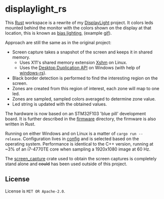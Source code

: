 # displaylight_rs

This [Rust][rust] workspace is a rewrite of my [DisplayLight](https://github.com/iwanders/DisplayLight)
project. It colors leds mounted behind the monitor with the colors shown on the display at that location, this is known as [bias lighting](https://en.wikipedia.org/wiki/Bias_lighting), (example [gif](https://github.com/iwanders/DisplayLight/blob/master/displaylight.gif)).

Approach are still the same as in the original project:
- Screen capture takes a snapshot of the screen and keeps it in shared memory.
  - Uses X11's shared memory extension [Xshm](https://en.wikipedia.org/wiki/MIT-SHM) on Linux.
  - Uses the [Desktop Duplication API](https://docs.microsoft.com/en-us/windows/win32/direct3ddxgi/desktop-dup-api) on Windows (with help of [windows-rs][windows-rs]).
- Black border detection is performed to find the interesting region on the screen.
- Zones are created from this region of interest, each zone will map to one led.
- Zones are sampled, sampled colors averaged to determine zone value.
- Led string is updated with the obtained values.

The hardware is now based on an STM32F103 'blue pill' development board. It is further described in the [firmware](firmware) directory, the firmware is also written in Rust.

Running on either Windows and on Linux is a matter of `cargo run --release`. Configuration lives in [config](displaylight/config/) and is selected based on the operating system. Performance is identical to the C++ version, running at ~3% of an i7-4770TE core when sampling a 1920x1080 image at 60 Hz.

The [screen_capture](screen_capture) crate used to obtain the screen captures is completely stand alone and ~~could~~ has been used outside of this project.

## License
License is `MIT OR Apache-2.0`.

[rust]: https://www.rust-lang.org/
[windows-rs]: https://github.com/microsoft/windows-rs
